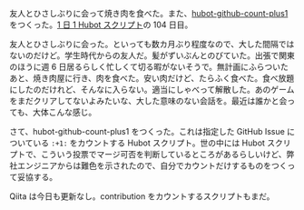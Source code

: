 友人とひさしぶりに会って焼き肉を食べた。また、[hubot-github-count-plus1][gh:bouzuya/hubot-github-count-plus1] をつくった。[1 日 1 Hubot スクリプト][hubot-script-per-day]の 104 日目。

友人とひさしぶりに会った。といっても数カ月ぶり程度なので、大した間隔ではないのだけど。学生時代からの友人だ。髪がずいぶんとのびていた。出張で関東のほうに週 6 日居るらしく忙しくて切る暇がないそうで。無計画にふらついたあと、焼き肉屋に行き、肉を食べた。安い肉だけど、たらふく食べた。食べ放題にしたのだけれど、そんなに入らない。適当にしゃべって解散した。あのゲームをまだクリアしてないよみたいな、大した意味のない会話を。最近は誰かと会っても、大体こんな感じ。

さて、hubot-github-count-plus1 をつくった。これは指定した GitHub Issue についている `:+1:` をカウントする Hubot スクリプト。世の中には Hubot スクリプトで、こういう投票でマージ可否を判断しているところがあるらしいけど、弊社エンジニアからは難色を示されたので、自分でカウントだけするものをつくって妥協する。

Qiita は今日も更新なし。contribution をカウントするスクリプトもまだ。

[gh:bouzuya/hubot-github-count-plus1]: https://github.com/bouzuya/hubot-github-count-plus1
[hubot-script-per-day]: https://blog.bouzuya.net/posts?tags=hubot-script-per-day

